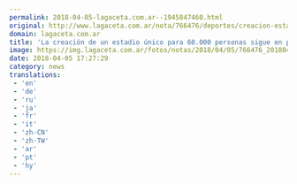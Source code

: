 ```yaml
---
permalink: 2018-04-05-lagaceta.com.ar--1945847460.html
original: http://www.lagaceta.com.ar/nota/766476/deportes/creacion-estadio-unico-para-60000-personas-sigue-pie-dijo-intendente-banda-rio-sali.html
domain: lagaceta.com.ar
title: 'La creación de un estadio único para 60.000 personas sigue en pie, dijo el intendente de Banda del Río Salí'
image: https://img.lagaceta.com.ar/fotos/notas/2018/04/05/766476_20180405105840.jpg
date: 2018-04-05 17:27:29
category: news
translations: 
 - 'en'
 - 'de'
 - 'ru'
 - 'ja'
 - 'fr'
 - 'it'
 - 'zh-CN'
 - 'zh-TW'
 - 'ar'
 - 'pt'
 - 'hy'
---
```


